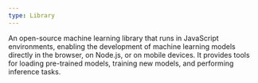 ```yaml
---
type: Library
---
```


An open-source machine learning library that runs in JavaScript environments, enabling the development of machine learning models directly in the browser, on Node.js, or on mobile devices. It provides tools for loading pre-trained models, training new models, and performing inference tasks.
